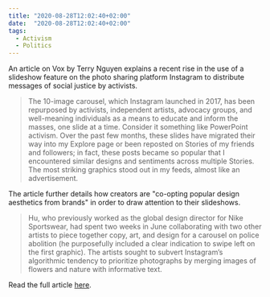 ```yaml
---
title: "2020-08-28T12:02:40+02:00"
date:  "2020-08-28T12:02:40+02:00"
tags:
  - Activism
  - Politics
---
```


An article on Vox by Terry Nguyen explains a recent rise in the use of a slideshow feature on the photo sharing platform Instagram to distribute messages of social justice by activists.

> The 10-image carousel, which Instagram launched in 2017, has been repurposed by activists, independent artists, advocacy groups, and well-meaning individuals as a means to educate and inform the masses, one slide at a time. Consider it something like PowerPoint activism. Over the past few months, these slides have migrated their way into my Explore page or been reposted on Stories of my friends and followers; in fact, these posts became so popular that I encountered similar designs and sentiments across multiple Stories. The most striking graphics stood out in my feeds, almost like an advertisement.

The article further details how creators are "co-opting popular design aesthetics from brands" in order to draw attention to their slideshows.

> Hu, who previously worked as the global design director for Nike Sportswear, had spent two weeks in June collaborating with two other artists to piece together copy, art, and design for a carousel on police abolition (he purposefully included a clear indication to swipe left on the first graphic). The artists sought to subvert Instagram’s algorithmic tendency to prioritize photographs by merging images of flowers and nature with informative text.

Read the full article [here](https://web.archive.org/web/20200820195250/https://www.vox.com/the-goods/21359098/social-justice-slideshows-instagram-activism).
